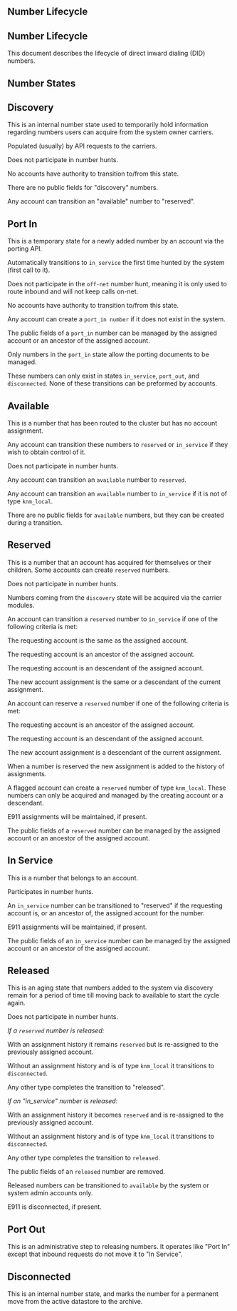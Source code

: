 ## Number Lifecycle



## Number Lifecycle

This document describes the lifecycle of direct inward dialing (DID) numbers.

 
## Number States


## Discovery 

This is an internal number state used to temporarily hold information regarding numbers users can acquire from the system owner carriers.

Populated (usually) by API requests to the carriers.  

Does not participate in number hunts.

No accounts have authority to transition to/from this state.

There are no public fields for "discovery" numbers.

Any account can transition an "available" number to "reserved".


## Port In

This is a temporary state for a newly added number by an account via the porting API.

Automatically transitions to `in_service` the first time hunted by the system (first call to it).  

Does not participate in the `off-net` number hunt, meaning it is only used to route inbound and will not keep calls on-net.

No accounts have authority to transition to/from this state.

Any account can create a `port_in number` if it does not exist in the system.

The public fields of a `port_in` number can be managed by the assigned account or an ancestor of the assigned account.

Only numbers in the `port_in` state allow the porting documents to be managed.

These numbers can only exist in states `in_service`, `port_out`, and `disconnected`.  None of these transitions can be preformed by accounts.


## Available

This is a number that has been routed to the cluster but has no account assignment.

Any account can transition these numbers to `reserved` or `in_service` if they wish to obtain control of it.  

Does not participate in number hunts.

Any account can transition an `available` number to `reserved`.

Any account can transition an `available` number to `in_service` if it is not of type `knm_local`.

There are no public fields for `available` numbers, but they can be created during a transition.


## Reserved

This is a number that an account has acquired for themselves or their children.  Some accounts can create `reserved` numbers.

Does not participate in number hunts.

Numbers coming from the `discovery` state will be acquired via the carrier modules.


An account can transition a `reserved` number to `in_service` if one of the following criteria is met:

The requesting account is the same as the assigned account.

The requesting account is an ancestor of the assigned account.

The requesting account is an descendant of the assigned account.

The new account assignment is the same or a descendant of the current assignment.


An account can reserve a `reserved` number if one of the following criteria is met:

The requesting account is an ancestor of the assigned account.

The requesting account is an descendant of the assigned account.

The new account assignment is a descendant of the current assignment.

When a number is reserved the new assignment is added to the history of assignments.

A flagged account can create a `reserved` number of type `knm_local`.  These numbers can only be acquired and managed by the creating 
account or a descendant.

E911 assignments will be maintained, if present.

The public fields of a `reserved` number can be managed by the assigned account or an ancestor of the assigned account.


## In Service

This is a number that belongs to an account.

Participates in number hunts.

An `in_service` number can be transitioned to "reserved" if the requesting account is, or an ancestor of, the assigned account for the number.

E911 assignments will be maintained, if present.

The public fields of an `in_service` number can be managed by the assigned account or an ancestor of the assigned account.


## Released

This is an aging state that numbers added to the system via discovery remain for a period of time till moving back to available to start the cycle again.

Does not participate in number hunts.

*If a `reserved` number is released:*

With an assignment history it remains `reserved` but is re-assigned to the previously assigned account.

Without an assignment history and is of type `knm_local` it transitions to `disconnected`.

Any other type completes the transition to "released".

*If an "in_service" number is released:*

With an assignment history it becomes `reserved` and is re-assigned to the previously assigned account.

Without an assignment history and is of type `knm_local` it transitions to `disconnected`.

Any other type completes the transition to `released`.

The public fields of an `released` number are removed.

Released numbers can be transitioned to `available` by the system or system admin accounts only.

E911 is disconnected, if present.


## Port Out

This is an administrative step to releasing numbers.  It operates like "Port In" except that inbound requests do not move it to "In Service".


## Disconnected

This is an internal number state, and marks the number for a permanent move from the active datastore to the archive.
